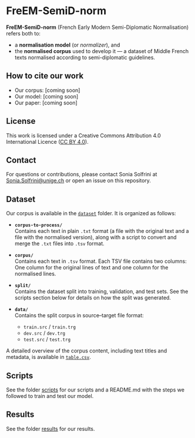 # FreEM-SemiD-norm 

**FreEM-SemiD-norm** (French Early Modern Semi-Diplomatic Normalisation) refers both to:

- a **normalisation model** (or *normalizer*), and 
- the **normalised corpus** used to develop it — a dataset of Middle French texts normalised according to semi-diplomatic guidelines.

## How to cite our work

- Our corpus: [coming soon]
- Our model: [coming soon]
- Our paper: [coming soon]

## License

This work is licensed under a Creative Commons Attribution 4.0 International Licence ([CC BY 4.0](https://creativecommons.org/licenses/by/4.0/deed.en)).

## Contact

For questions or contributions, please contact Sonia Solfrini at Sonia.Solfrini@unige.ch or open an issue on this repository.

## Dataset

Our corpus is available in the [`dataset`](https://github.com/soniasol/FreEM-SemiD-norm/tree/main/dataset) folder. It is organized as follows:

- **`corpus-to-process/`**  
  Contains each text in plain `.txt` format (a file with the original text and a file with the normalised version), along with a script to convert and merge the `.txt` files into `.tsv` format.

- **`corpus/`**  
  Contains each text in `.tsv` format. Each TSV file contains two columns: One column for the original lines of text and one column for the normalised lines.

- **`split/`**  
  Contains the dataset split into training, validation, and test sets. See the scripts section below for details on how the split was generated.

- **`data/`**  
  Contains the split corpus in source–target file format:  
  - `train.src` / `train.trg`  
  - `dev.src` / `dev.trg`  
  - `test.src` / `test.trg`  

A detailed overview of the corpus content, including text titles and metadata, is available in [`table.csv`](https://github.com/soniasol/FreEM-SemiD-norm/tree/main/table.csv).

## Scripts

See the folder [scripts](https://github.com/soniasol/FreEM-SemiD-norm/tree/main/scripts) for our scripts and a README.md with the steps we followed to train and test our model.

## Results

See the folder [results](https://github.com/soniasol/FreEM-SemiD-norm/tree/main/results) for our results.
